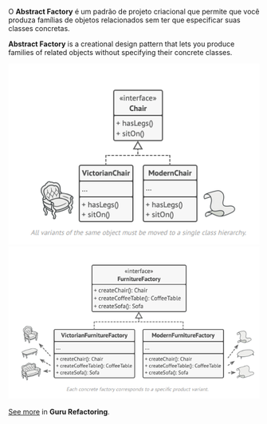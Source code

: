 O **Abstract Factory** é um padrão de projeto criacional que permite que você produza famílias de objetos relacionados sem ter que especificar suas classes concretas.

**Abstract Factory** is a creational design pattern that lets you produce families of related objects without specifying their concrete classes.

<p align="center">
  <img src="./pattern.png">
  <img src="./pattern1.png">
</p>

[See more](https://refactoring.guru/design-patterns/abstract-factory) in **Guru Refactoring**.
